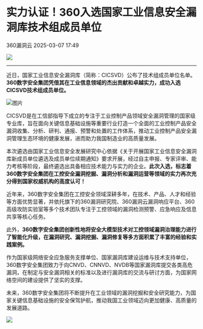 #  实力认证！360入选国家工业信息安全漏洞库技术组成员单位   
 360漏洞云   2025-03-07 17:49  
  
![](https://mmbiz.qpic.cn/mmbiz_gif/ibNDXshVhQuv4UFiaqdVdX9Ab806vwjS5WChwxv2FOOdic5RZFFmw6icSxiaz6OhJRE3zSTV9GhhmZNapLnianibxl6Lg/640?wx_fmt=gif "")  
****  
近日，国家工业信息安全漏洞库（简称：CICSVD）公布了技术组成员单位名单。**360数字安全集团凭借其在工业信息领域的杰出贡献和卓越实力，成功入选CICSVD技术组成员单位。**  
  
  
![图片](https://mmbiz.qpic.cn/sz_mmbiz_png/pLEuriaaPnU00a3GT0Izq8TLRYNZtsp0jqcsxR37CNhe16Q6OrxYjteS920K7z4u9zDdwIjXogamgYic1xfJSbsA/640?wx_fmt=png&from=appmsg&wxfrom=13&tp=wxpic "")  
  
  
  
  
CICSVD是在工信部指导下成立的专注于工业控制产品领域安全漏洞管理的国家级专业库，旨在面向关键信息基础设施等重要行业打造一个全面的工业控制产品安全漏洞收集、分析、研判、通报、预警和处置的工作体系，推动工业控制产品安全漏洞管理生态环境的健康发展，进而助力我国制造业的高质量发展。  
  
  
本次遴选由国家工业信息安全发展研究中心依据《关于开展国家工业信息安全漏洞库新成员单位遴选及成员单位续期通知》要求开展，经过自主申报、专家评审、能力考核等阶段，最终遴选出具备相应技术能力与实力的企业。**此次入选，标志着360数字安全集团在工控安全漏洞挖掘、漏洞分析和漏洞运营等领域的实力再次充分得到国家权威机构的高度认可！**  
  
  
近年来，360数字安全集团在工控安全领域深耕多年，在技术、产品、人才和经验等方面优势显著，并依托旗下的360漏洞研究院、360漏洞云漏洞响应平台、360高级攻防实验室等多个技术团队专注于工控领域的漏洞检测预警、应急响应及信息共享等核心任务。  
  
  
此外，**360数字安全集团创新性地将安全大模型技术对工控领域漏洞治理能力进行了智能化升级，在漏洞研究、漏洞挖掘、漏洞修复等多方面积累了丰富的经验和实践案例。**  
  
  
作为国家级网络安全应急服务支撑单位、国家漏洞库建设运维与技术支持单位，360数字安全集团致力于向CNVD、CNNVD、NVDB等国家漏洞库提交各类高危漏洞，在制定与安全漏洞相关的标准以及进行漏洞库的交流与研讨方面，为国家网络空间的建设提供了坚实的支撑。  
  
  
未来，360数字安全集团将不断提升在工业领域的漏洞挖掘和安全研究能力，为国家关键信息基础设施的安全保驾护航，推动我国工业领域迈向更加健康、高质量的发展道路。  
  
  
![](https://mmbiz.qpic.cn/mmbiz_jpg/ibNDXshVhQuulpOBruNes9CBuKycVXzEPkYHqz1ic4ScC2vAAP4HIzbwvGyNJUA4oWMM82PtPL9YFURPxPdH6OTg/640?wx_fmt=jpeg "")  
  
